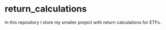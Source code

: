 # return_calculations
In this repository I store my smaller project with return calculations for ETFs. 
